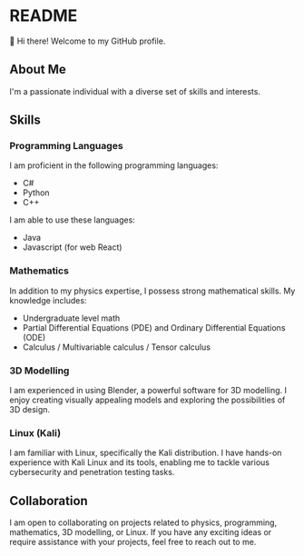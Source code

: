 # README

👋 Hi there! Welcome to my GitHub profile.

## About Me
I'm a passionate individual with a diverse set of skills and interests. 

## Skills

### Programming Languages

I am proficient in the following programming languages:

- C#
- Python
- C++

I am able to use these languages:

- Java
- Javascript (for web React)

### Mathematics

In addition to my physics expertise, I possess strong mathematical skills. My knowledge includes:
- Undergraduate level math
- Partial Differential Equations (PDE) and Ordinary Differential Equations (ODE)
- Calculus / Multivariable calculus / Tensor calculus

### 3D Modelling

I am experienced in using Blender, a powerful software for 3D modelling. I enjoy creating visually appealing models and exploring the possibilities of 3D design.

### Linux (Kali)

I am familiar with Linux, specifically the Kali distribution. I have hands-on experience with Kali Linux and its tools, enabling me to tackle various cybersecurity and penetration testing tasks.

## Collaboration
I am open to collaborating on projects related to physics, programming, mathematics, 3D modelling, or Linux. If you have any exciting ideas or require assistance with your projects, feel free to reach out to me.

